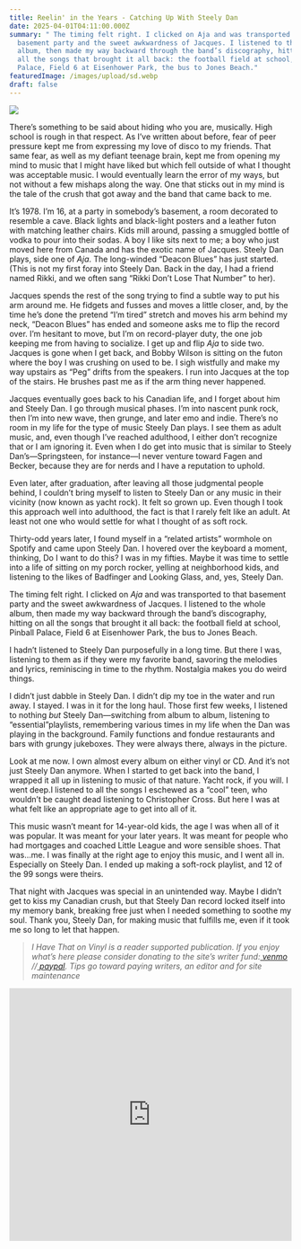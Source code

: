 ```yaml
---
title: Reelin' in the Years - Catching Up With Steely Dan
date: 2025-04-01T04:11:00.000Z
summary: " The timing felt right. I clicked on Aja and was transported to that
  basement party and the sweet awkwardness of Jacques. I listened to the whole
  album, then made my way backward through the band’s discography, hitting on
  all the songs that brought it all back: the football field at school, Pinball
  Palace, Field 6 at Eisenhower Park, the bus to Jones Beach."
featuredImage: /images/upload/sd.webp
draft: false
---
```

![](/images/upload/sd.webp)

There’s something to be said about hiding who you are, musically. High school is rough in that respect. As I’ve written about before, fear of peer pressure kept me from expressing my love of disco to my friends. That same fear, as well as my defiant teenage brain, kept me from opening my mind to music that I might have liked but which fell outside of what I thought was acceptable music. I would eventually learn the error of my ways, but not without a few mishaps along the way. One that sticks out in my mind is the tale of the crush that got away and the band that came back to me. 

It’s 1978. I’m 16, at a party in somebody’s basement, a room decorated to resemble a cave. Black lights and black-light posters and a leather futon with matching leather chairs. Kids mill around, passing a smuggled bottle of vodka to pour into their sodas. A boy I like sits next to me; a boy who just moved here from Canada and has the exotic name of Jacques. Steely Dan plays, side one of *Aja*. The long-winded “Deacon Blues” has just started. (This is not my first foray into Steely Dan. Back in the day, I had a friend named Rikki, and we often sang “Rikki Don’t Lose That Number” to her).

Jacques spends the rest of the song trying to find a subtle way to put his arm around me. He fidgets and fusses and moves a little closer, and, by the time he’s done the pretend “I’m tired” stretch and moves his arm behind my neck, “Deacon Blues” has ended and someone asks me to flip the record over. I’m hesitant to move, but I’m on record-player duty, the one job keeping me from having to socialize. I get up and flip *Aja* to side two. Jacques is gone when I get back, and Bobby Wilson is sitting on the futon where the boy I was crushing on used to be. I sigh wistfully and make my way upstairs as “Peg” drifts from the speakers. I run into Jacques at the top of the stairs. He brushes past me as if the arm thing never happened.

Jacques eventually goes back to his Canadian life, and I forget about him and Steely Dan. I go through musical phases. I’m into nascent punk rock, then I’m into new wave, then grunge, and later emo and indie. There’s no room in my life for the type of music Steely Dan plays. I see them as adult music, and, even though I’ve reached adulthood, I either don’t recognize that or I am ignoring it. Even when I do get into music that is similar to Steely Dan’s—Springsteen, for instance—I never venture toward Fagen and Becker, because they are for nerds and I have a reputation to uphold.

Even later, after graduation, after leaving all those judgmental people behind, I couldn’t bring myself to listen to Steely Dan or any music in their vicinity (now known as yacht rock). It felt so grown up. Even though I took this approach well into adulthood, the fact is that I rarely felt like an adult. At least not one who would settle for what I thought of as soft rock.

Thirty-odd years later, I found myself in a “related artists” wormhole on Spotify and came upon Steely Dan. I hovered over the keyboard a moment, thinking, Do I want to do this? I was in my fifties. Maybe it was time to settle into a life of sitting on my porch rocker, yelling at neighborhood kids, and listening to the likes of Badfinger and Looking Glass, and, yes, Steely Dan. 

The timing felt right. I clicked on *Aja* and was transported to that basement party and the sweet awkwardness of Jacques. I listened to the whole album, then made my way backward through the band’s discography, hitting on all the songs that brought it all back: the football field at school, Pinball Palace, Field 6 at Eisenhower Park, the bus to Jones Beach.

I hadn’t listened to Steely Dan purposefully in a long time. But there I was, listening to them as if they were my favorite band, savoring the melodies and lyrics, reminiscing in time to the rhythm. Nostalgia makes you do weird things.

I didn’t just dabble in Steely Dan. I didn’t dip my toe in the water and run away. I stayed. I was in it for the long haul. Those first few weeks, I listened to nothing *but* Steely Dan—switching from album to album, listening to “essential”playlists, remembering various times in my life when the Dan was playing in the background. Family functions and fondue restaurants and bars with grungy jukeboxes. They were always there, always in the picture.

Look at me now. I own almost every album on either vinyl or CD. And it’s not just Steely Dan anymore. When I started to get back into the band, I wrapped it all up in listening to music of that nature. Yacht rock, if you will. I went deep.I listened to all the songs I eschewed as a “cool” teen, who wouldn’t be caught dead listening to Christopher Cross. But here I was at what felt like an appropriate age to get into all of it. 

This music wasn’t meant for 14-year-old kids, the age I was when all of it was popular. It was meant for your later years. It was meant for people who had mortgages and coached Little League and wore sensible shoes. That was…me. I was finally at the right age to enjoy this music, and I went all in. Especially on Steely Dan. I ended up making a soft-rock playlist, and 12 of the 99 songs were theirs.

That night with Jacques was special in an unintended way. Maybe I didn’t get to kiss my Canadian crush, but that Steely Dan record locked itself into my memory bank, breaking free just when I needed something to soothe my soul. Thank you, Steely Dan, for making music that fulfills me, even if it took me so long to let that happen.

> *I Have That on Vinyl is a reader supported publication. If you enjoy what’s here please consider donating to the site’s writer fund:[ venmo](https://account.venmo.com/u/Michele-Catalano2659) //[ paypal](https://www.paypal.com/paypalme/goingitaloneny?country.x=US&locale.x=en_US). Tips go toward paying writers, an editor and for site maintenance*

<iframe allow="autoplay *; encrypted-media *;" frameborder="0" height="450" style="width:100%;max-width:660px;overflow:hidden;background:transparent;" sandbox="allow-forms allow-popups allow-same-origin allow-scripts allow-storage-access-by-user-activation allow-top-navigation-by-user-activation" src="https://embed.music.apple.com/us/playlist/easy-like-a-sunday-morning/pl.u-d2b0k40uBBoJLV"></iframe>
